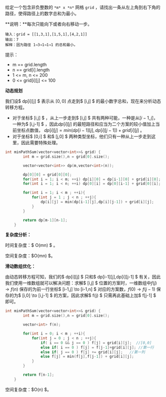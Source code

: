 给定一个包含非负整数的 `*m* x *n*` 网格 `grid` ，请找出一条从左上角到右下角的路径，使得路径上的数字总和为最小。

**说明：**每次只能向下或者向右移动一步。



```
输入：grid = [[1,3,1],[1,5,1],[4,2,1]]
输出：7
解释：因为路径 1→3→1→1→1 的总和最小。
```

提示：

+ m == grid.length
+ n == grid[i].length
+ 1 <= m, n <= 200
+ 0 <= grid[i][j] <= 100



<b>动态规划</b>

我们设$  dp[i][j] $ 表示从 $[0,0]$ 点走到$ [i,j] $ 的最小数字总和，现在来分析动态转移方程。

- 对于坐标$ [i,j] $ ，从上一步走到$ [i,j] $ 共有两种可能，一种是从$[i-1,j]$，一种为$ [i,j-1] $ ，因此$dp[i][j]$ 的最短路径和应当为二个方案的较小值加上当前坐标点数值， $dp[i][j] = min(dp[i-1][j],dp[i][j-1]) + grid[i][j]$ 。
- 对于坐标$ [0,i] $ 和$ [j,0] $ 两种类型坐标，他们只有一种从上一步走到这里，因此需要特殊处理。

```c++
int minPathSum(vector<vector<int>>& grid) {
        int m = grid.size(),n = grid[0].size();

        vector<vector<int>> dp(m,vector<int>(n));

        dp[0][0] = grid[0][0];
        for(int i = 1; i < m; ++i) dp[i][0] = dp[i-1][0] + grid[i][0];
        for(int i = 1; i < n; ++i) dp[0][i] = dp[0][i-1] + grid[0][i];

        for(int i = 1; i < m ; ++i){
            for(int j = 1 ; j < n ; ++j){
                dp[i][j] = min(dp[i-1][j],dp[i][j-1]) + grid[i][j];
            }
        }

        return dp[m-1][n-1];
    }
```

<b>复杂度分析：</b>

时间复杂度：$ O(mn) $ 。

空间复杂度：$O(mn) $。 



<b>滑动数组优化：</b>

由动态转移方程可知，我们的$ dp[i][j] $ 只和$ dp[i-1][j],dp[i][j-1] $ 有关，因此我们使用一维数组就可以解决问题：求解$ [i,j] $ 位置的方案时，一维数组中$f(j) \to f(n)$ 保存的为前一行坐标$  [i-1,j] \to [i-1,n] $ 对应的方案数，$f(0) \to f(j-1)$ 保存的为$  [i,0] \to [i,j-1] $ 的方案，因此求解$ f(j) $ 只需再此基础上加$ f[j-1] $ 即可。

```c++
int minPathSum(vector<vector<int>>& grid) {
        int m = grid.size(),n = grid[0].size();

        vector<int> f(n);

        for(int i = 0; i < m ; ++i){
            for(int j = 0 ; j < n ; ++j){
                if( i == 0 && j == 0 ) f[j] = grid[i][j];  //[0,0]
                else if( i == 0 ) f[j] = f[j-1]+grid[i][j]; //第一行
                else if( j == 0 ) f[j] += grid[i][j];	//第一列
                else f[j] = min(f[j],f[j-1]) + grid[i][j]; 
            }
        }

        return f[n-1];
    }
```

空间复杂度：$O(n) $。 

